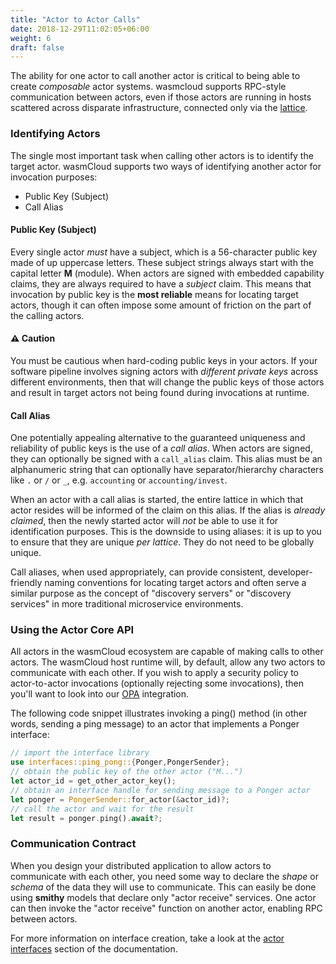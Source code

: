```yaml
---
title: "Actor to Actor Calls"
date: 2018-12-29T11:02:05+06:00
weight: 6
draft: false
---
```


The ability for one actor to call another actor is critical to being able to create _composable_ actor systems. wasmcloud supports RPC-style communication between actors, even if those actors are running in hosts scattered across disparate infrastructure, connected only via the [lattice](/reference/lattice).

### Identifying Actors

The single most important task when calling other actors is to identify the target actor. wasmCloud supports two ways of identifying another actor for invocation purposes:

* Public Key (Subject)
* Call Alias

#### Public Key (Subject)

Every single actor _must_ have a subject, which is a 56-character public key made of up uppercase letters. These subject strings always start with the capital letter **M** (module). When actors are signed with embedded capability claims, they are always required to have a _subject_ claim. This means that invocation by public key is the **most reliable** means for locating target actors, though it can often impose some amount of friction on the part of the calling actors.

#### ⚠️ Caution
You must be cautious when hard-coding public keys in your actors. If your software pipeline involves signing actors with _different private keys_ across different environments, then that will change the public keys of those actors and result in target actors not being found during invocations at runtime.

#### Call Alias

One potentially appealing alternative to the guaranteed uniqueness and reliability of public keys is the use of a _call alias_. When actors are signed, they can optionally be signed with a `call_alias` claim. This alias must be an alphanumeric string that can optionally have separator/hierarchy characters like `.` or `/` or `_`, e.g. `accounting` or `accounting/invest`.

When an actor with a call alias is started, the entire lattice in which that actor resides will be informed of the claim on this alias. If the alias is _already claimed_, then the newly started actor will _not_ be able to use it for identification purposes. This is the downside to using aliases: it is up to you to ensure that they are unique _per lattice_. They do not need to be globally unique.

Call aliases, when used appropriately, can provide consistent, developer-friendly naming conventions for locating target actors and often serve a similar purpose as the concept of "discovery servers" or "discovery services" in more traditional microservice environments.

### Using the Actor Core API

All actors in the wasmCloud ecosystem are capable of making calls to other actors. The wasmCloud host runtime will, by default, allow any two actors to communicate with each other. If you wish to apply a security policy to actor-to-actor invocations (optionally rejecting some invocations), then you'll want to look into our [OPA]() integration.

The following code snippet illustrates invoking a ping() method (in other words, sending a ping message) to an actor that implements a Ponger interface:

```rust
// import the interface library
use interfaces::ping_pong::{Ponger,PongerSender};
// obtain the public key of the other actor ("M...")
let actor_id = get_other_actor_key();
// obtain an interface handle for sending message to a Ponger actor
let ponger = PongerSender::for_actor(&actor_id)?;
// call the actor and wait for the result
let result = ponger.ping().await?;
```

### Communication Contract

When you design your distributed application to allow actors to communicate with each other, you need some way to declare the _shape_ or _schema_ of the data they will use to communicate. This can easily be done using **smithy** models that declare only "actor receive" services. One actor can then invoke the "actor receive" function on another actor, enabling RPC between actors.

For more information on interface creation, take a look at the [actor interfaces](/app-dev/create-provider/new-interface) section of the documentation.

